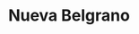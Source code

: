 ---
title: "Nueva Belgrano"
url: /ciudad-autonoma-de-buenos-aires/nueva-belgrano/
shop: panadería
---